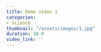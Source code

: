 ```yaml
---
title: Demo video 1
categories:
- science
thumbnail: "/assets/images/1.jpg"
duration: 50.0
video_link: ''
---
```


